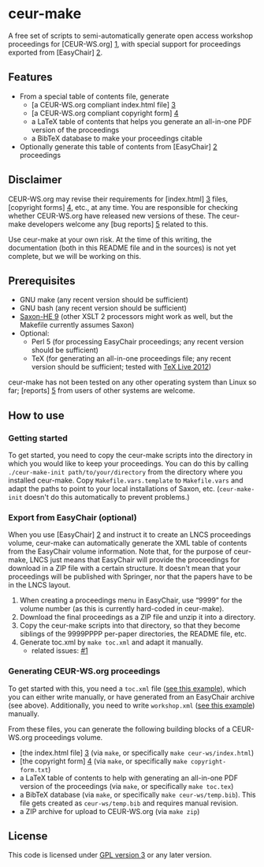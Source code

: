 ceur-make
=========

A free set of scripts to semi-automatically generate open access workshop proceedings for [CEUR-WS.org] [1], with special support for proceedings exported from [EasyChair] [2].

Features
--------

* From a special table of contents file, generate
  * [a CEUR-WS.org compliant index.html file] [3]
  * [a CEUR-WS.org compliant copyright form] [4]
  * a LaTeX table of contents that helps you generate an all-in-one PDF version of the proceedings
  * a BibTeX database to make your proceedings citable
* Optionally generate this table of contents from [EasyChair] [2] proceedings
  
Disclaimer
----------

CEUR-WS.org may revise their requirements for [index.html] [3] files, [copyright forms] [4], etc., at any time.  You are responsible for checking whether CEUR-WS.org have released new versions of these.  The ceur-make developers welcome any [bug reports] [5] related to this.

Use ceur-make at your own risk.  At the time of this writing, the documentation (both in this README file and in the sources) is not yet complete, but we will be working on this.

Prerequisites
-------------

* GNU make (any recent version should be sufficient)
* GNU bash (any recent version should be sufficient)
* [Saxon-HE 9](http://saxon.sourceforge.net/#F9.4HE) (other XSLT 2 processors might work as well, but the Makefile currently assumes Saxon)
* Optional:
  * Perl 5 (for processing EasyChair proceedings; any recent version should be sufficient)
  * TeX (for generating an all-in-one proceedings file; any recent version should be sufficient; tested with [TeX Live 2012](http://www.tug.org/texlive/))

ceur-make has not been tested on any other operating system than Linux so far; [reports] [5] from users of other systems are welcome.

How to use
----------

### Getting started ###

To get started, you need to copy the ceur-make scripts into the directory in which you would like to keep your proceedings.  You can do this by calling `./ceur-make-init path/to/your/directory` from the directory where you installed ceur-make.  Copy `Makefile.vars.template` to `Makefile.vars` and adapt the paths to point to your local installations of Saxon, etc.  (`ceur-make-init` doesn't do this automatically to prevent problems.)

### Export from EasyChair (optional) ###

When you use [EasyChair] [2] and instruct it to create an LNCS proceedings volume, ceur-make can automatically generate the XML table of contents from the EasyChair volume information.  Note that, for the purpose of ceur-make, LNCS just means that EasyChair will provide the proceedings for download in a ZIP file with a certain structure.  It doesn't mean that your proceedings will be published with Springer, nor that the papers have to be in the LNCS layout.

1. When creating a proceedings menu in EasyChair, use “9999” for the volume number (as this is currently hard-coded in ceur-make).
2. Download the final proceedings as a ZIP file and unzip it into a directory.
3. Copy the ceur-make scripts into that directory, so that they become siblings of the 9999PPPP per-paper directories, the README file, etc.
4. Generate toc.xml by `make toc.xml` and adapt it manually.
    * related issues: [#1](/clange/ceur-make/issues#1)

### Generating CEUR-WS.org proceedings ###

To get started with this, you need a `toc.xml` file ([see this example](/clange/ceur-make/blob/master/toc.xml)), which you can either write manually, or have generated from an EasyChair archive (see above).  Additionally, you need to write `workshop.xml` ([see this example](/clange/ceur-make/blob/master/workshop.xml)) manually.

From these files, you can generate the following building blocks of a CEUR-WS.org proceedings volume.

* [the index.html file] [3] (via `make`, or specifically `make ceur-ws/index.html`)
* [the copyright form] [4] (via `make`, or specifically `make copyright-form.txt`)
* a LaTeX table of contents to help with generating an all-in-one PDF version of the proceedings (via `make`, or specifically `make toc.tex`)
* a BibTeX database (via `make`, or specifically `make ceur-ws/temp.bib`).  This file gets created as `ceur-ws/temp.bib` and requires manual revision.
* a ZIP archive for upload to CEUR-WS.org (via `make zip`)

License
-------

This code is licensed under [GPL version 3](/clange/ceur-make/blob/master/LICENSE) or any later version.

 [1]: http://ceur-ws.org "CEUR-WS.org"
 [2]: http://easychair.org "EasyChair"
 [3]: http://ceur-ws.org/Vol-XXX/index.html "index.html"
 [4]: http://ceur-ws.org/Non-Ex-Publication-Permission-Template.txt "copyright form"
 [5]: /clange/ceur-make/issues "issues"
